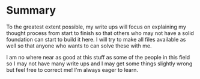 # Summary

To the greatest extent possible, my write ups will focus on explaining my thought process from start to finish so that others who may not have a solid foundation can start to build it here. I will try to make all files available as well so that anyone who wants to can solve these with me.

I am no where near as good at this stuff as some of the people in this field so I may not have many write ups and I may get some things slightly wrong but feel free to correct me! I'm always eager to learn.
